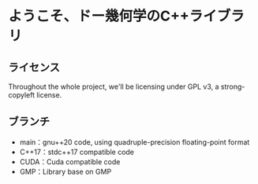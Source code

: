 # ようこそ、ドー幾何学のC++ライブラリ

## ライセンス

Throughout the whole project, we'll be licensing under GPL v3, a strong-copyleft license.

## ブランチ

- main：gnu++20 code, using quadruple-precision floating-point format
- C++17：stdc++17 compatible code
- CUDA：Cuda compatible code
- GMP：Library base on GMP
